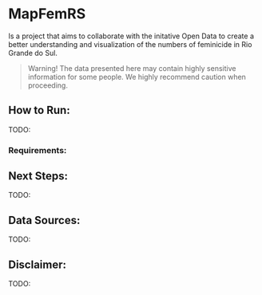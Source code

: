 # MapFemRS

Is a project that aims to collaborate with the initative Open Data to create a better understanding and visualization of the numbers of feminicide in Rio Grande do Sul.

> Warning! 
The data presented here may contain highly sensitive information for some people. We highly recommend caution when proceeding.

## How to Run:
TODO:
### Requirements:

## Next Steps:
TODO:

## Data Sources:
TODO:

## Disclaimer:
TODO:

